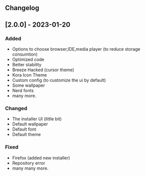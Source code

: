## Changelog

## [2.0.0] - 2023-01-20

### Added
- Options to choose browser,IDE,media player (to reduce storage consumtion)
- Optimized code
- Better stability 
- Breeze Hacked (cursor theme)
- Kora Icon Theme 
- Custom config (to customize the ui by default)
- Some wallpaper
- Nerd fonts
- many more.

### Changed
- The installer UI (little bit)
- Default wallpaper
- Default font
- Default theme

### Fixed
- Firefox  (added new installer)
- Repository error 
- many many more.

<!-- END -->
